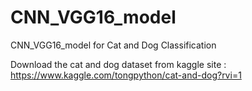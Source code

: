 # CNN_VGG16_model
CNN_VGG16_model for Cat and Dog Classification

Download the cat and dog dataset from kaggle site : https://www.kaggle.com/tongpython/cat-and-dog?rvi=1
